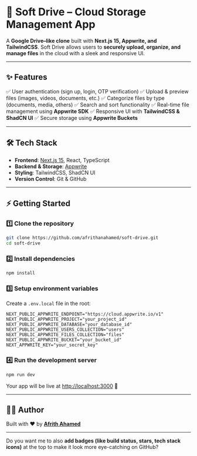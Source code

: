 # 🚀 Soft Drive – Cloud Storage Management App

A **Google Drive–like clone** built with **Next.js 15, Appwrite, and TailwindCSS**.
Soft Drive allows users to **securely upload, organize, and manage files** in the cloud with a sleek and responsive UI.

---

## ✨ Features

✅ User authentication (sign up, login, OTP verification)
✅ Upload & preview files (images, videos, documents, etc.)
✅ Categorize files by type (documents, media, others)
✅ Search and sort functionality
✅ Real-time file management using **Appwrite SDK**
✅ Responsive UI with **TailwindCSS & ShadCN UI**
✅ Secure storage using **Appwrite Buckets**

---

## 🛠️ Tech Stack

* **Frontend**: [Next.js 15](https://nextjs.org/), React, TypeScript
* **Backend & Storage**: [Appwrite](https://appwrite.io/)
* **Styling**: TailwindCSS, ShadCN UI
* **Version Control**: Git & GitHub

---

## ⚡ Getting Started

### 1️⃣ Clone the repository

```bash
git clone https://github.com/afrithanahamed/soft-drive.git
cd soft-drive
```

### 2️⃣ Install dependencies

```bash
npm install
```

### 3️⃣ Setup environment variables

Create a `.env.local` file in the root:

```env
NEXT_PUBLIC_APPWRITE_ENDPOINT="https://cloud.appwrite.io/v1"
NEXT_PUBLIC_APPWRITE_PROJECT="your_project_id"
NEXT_PUBLIC_APPWRITE_DATABASE="your_database_id"
NEXT_PUBLIC_APPWRITE_USERS_COLLECTION="users"
NEXT_PUBLIC_APPWRITE_FILES_COLLECTION="files"
NEXT_PUBLIC_APPWRITE_BUCKET="your_bucket_id"
NEXT_APPWRITE_KEY="your_secret_key"
```

### 4️⃣ Run the development server

```bash
npm run dev
```

Your app will be live at [http://localhost:3000](http://localhost:3000) 🎉

---

## 👨‍💻 Author

Built with ❤️ by **[Afrith Ahamed](https://github.com/afrithanahamed)**

---

Do you want me to also **add badges (like build status, stars, tech stack icons)** at the top to make it look more eye-catching on GitHub?
